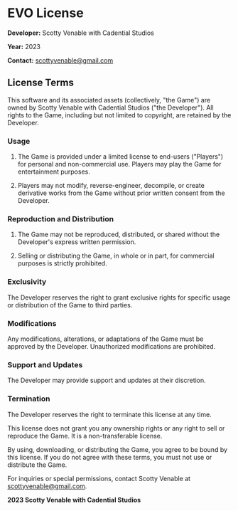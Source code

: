 # EVO License

**Developer:** Scotty Venable with Cadential Studios

**Year:** 2023

**Contact:** [scottyvenable@gmail.com](mailto:scottyvenable@gmail.com)

## License Terms

This software and its associated assets (collectively, "the Game") are owned by Scotty Venable with Cadential Studios ("the Developer"). All rights to the Game, including but not limited to copyright, are retained by the Developer.

### Usage

1. The Game is provided under a limited license to end-users ("Players") for personal and non-commercial use. Players may play the Game for entertainment purposes.

2. Players may not modify, reverse-engineer, decompile, or create derivative works from the Game without prior written consent from the Developer.

### Reproduction and Distribution

1. The Game may not be reproduced, distributed, or shared without the Developer's express written permission.

2. Selling or distributing the Game, in whole or in part, for commercial purposes is strictly prohibited.

### Exclusivity

The Developer reserves the right to grant exclusive rights for specific usage or distribution of the Game to third parties.

### Modifications

Any modifications, alterations, or adaptations of the Game must be approved by the Developer. Unauthorized modifications are prohibited.

### Support and Updates

The Developer may provide support and updates at their discretion.

### Termination

The Developer reserves the right to terminate this license at any time.

This license does not grant you any ownership rights or any right to sell or reproduce the Game. It is a non-transferable license.

By using, downloading, or distributing the Game, you agree to be bound by this license. If you do not agree with these terms, you must not use or distribute the Game.

For inquiries or special permissions, contact Scotty Venable at scottyvenable@gmail.com.

**2023 Scotty Venable with Cadential Studios**
